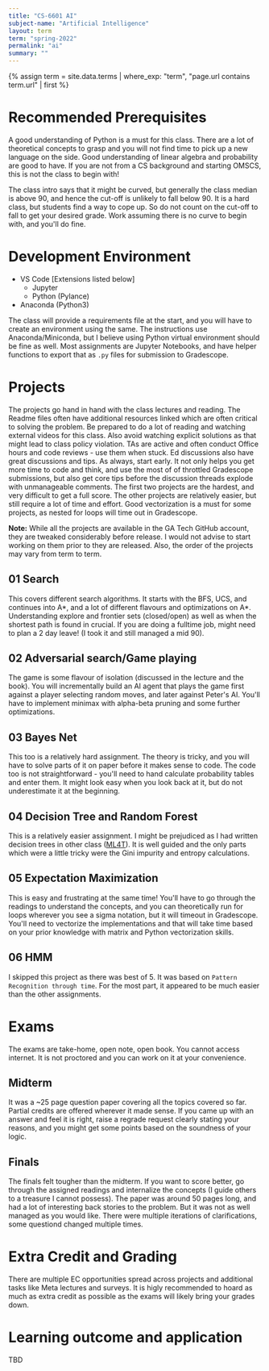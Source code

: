 ```yaml
---
title: "CS-6601 AI"
subject-name: "Artificial Intelligence"
layout: term
term: "spring-2022"
permalink: "ai"
summary: ""
---
```


{% assign term = site.data.terms | where_exp: "term", "page.url contains term.url" | first %}

# Recommended Prerequisites
A good understanding of Python is a must for this class. There are a lot of theoretical concepts to grasp and you will not find time to pick up a new language on the side. Good understanding of linear algebra and probability are good to have. If you are not from a CS background and starting OMSCS, this is not the class to begin with!

The class intro says that it might be curved, but generally the class median is above 90, and hence the cut-off is unlikely to fall below 90. It is a hard class, but students find a way to cope up. So do not count on the cut-off to fall to get your desired grade. Work assuming there is no curve to begin with, and you'll do fine. 
# Development Environment
- VS Code [Extensions listed below]
    - Jupyter
    - Python (Pylance)
- Anaconda (Python3)

The class will provide a requirements file at the start, and you will have to create an environment using the same. The instructions use Anaconda/Miniconda, but I believe using Python virtual environment should be fine as well. Most assignments are Jupyter Notebooks, and have helper functions to export that as `.py` files for submission to Gradescope.

# Projects
The projects go hand in hand with the class lectures and reading. The Readme files often have additional resources linked which are often critical to solving the problem. Be prepared to do a lot of reading and watching external videos for this class. Also avoid watching explicit solutions as that might lead to class policy violation. TAs are active and often conduct Office hours and code reviews - use them when stuck. Ed discussions also have great discussions and tips. As always, start early. It not only helps you get more time to code and think, and use the most of of throttled Gradescope submissions, but also get core tips before the discussion threads explode with unmanageable comments.
The first two projects are the hardest, and very difficult to get a full score. The other projects are relatively easier, but still require a lot of time and effort. Good vectorization is a must for some projects, as nested for loops will time out in Gradescope.

**Note:** While all the projects are available in the GA Tech GitHub account, they are tweaked considerably before release. I would not advise to start working on them prior to they are released. Also, the order of the projects may vary from term to term.

## 01 Search
This covers different search algorithms. It starts with the BFS, UCS, and continues into A*, and a lot of different flavours and optimizations on A*. Understanding explore and frontier sets (closed/open) as well as when the shortest path is found in crucial. If you are doing a fulltime job, might need to plan a 2 day leave! (I took it and still managed a mid 90).

## 02 Adversarial search/Game playing
The game is some flavour of isolation (discussed in the lecture and the book). You will incrementally build an AI agent that plays the game first against a player selecting random moves, and later against Peter's AI. You'll have to implement minimax with alpha-beta pruning and some further optimizations.

## 03 Bayes Net
This too is a relatively hard assignment. The theory is tricky, and you will have to solve parts of it on paper before it makes sense to code. The code too is not straightforward - you'll need to hand calculate probability tables and enter them. It might look easy when you look back at it, but do not underestimate it at the beginning.

## 04 Decision Tree and Random Forest
This is a relatively easier assignment. I might be prejudiced as I had written decision trees in other class ([ML4T](/ml4t)). It is well guided and the only parts which were a little tricky were the Gini impurity and entropy calculations.

## 05 Expectation Maximization
This is easy and frustrating at the same time! You'll have to go through the readings to understand the concepts, and you can theoretically run for loops wherever you see a sigma notation, but it will timeout in Gradescope. You'll need to vectorize the implementations and that will take time based on your prior knowledge with matrix and Python vectorization skills.

## 06 HMM
I skipped this project as there was best of 5. It was based on `Pattern Recognition through time`. For the most part, it appeared to be much easier than the other assignments.

# Exams
The exams are take-home, open note, open book. You cannot access internet. It is not proctored and you can work on it at your convenience.

## Midterm 
It was a ~25 page question paper covering all the topics covered so far. Partial credits are offered wherever it made sense. If you came up with an answer and feel it is right, raise a regrade request clearly stating your reasons, and you might get some points based on the soundness of your logic.

## Finals
The finals felt tougher than the midterm. If you want to score better, go through the assigned readings and internalize the concepts (I guide others to a treasure I cannot possess). The paper was around 50 pages long, and had a lot of interesting back stories to the problem. But it was not as well managed as you would like. There were multiple iterations of clarifications, some questiond changed multiple times.

# Extra Credit and Grading
There are multiple EC opportunities spread across projects and additional tasks like Meta lectures and surveys. It is higly recommended to hoard as much as extra credit as possible as the exams will likely bring your grades down.

# Learning outcome and application
TBD
